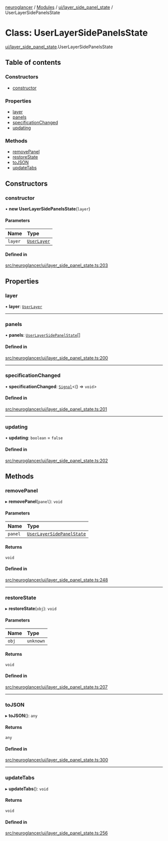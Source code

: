 [neuroglancer](../README.md) / [Modules](../modules.md) / [ui/layer\_side\_panel\_state](../modules/ui_layer_side_panel_state.md) / UserLayerSidePanelsState

# Class: UserLayerSidePanelsState

[ui/layer_side_panel_state](../modules/ui_layer_side_panel_state.md).UserLayerSidePanelsState

## Table of contents

### Constructors

- [constructor](ui_layer_side_panel_state.UserLayerSidePanelsState.md#constructor)

### Properties

- [layer](ui_layer_side_panel_state.UserLayerSidePanelsState.md#layer)
- [panels](ui_layer_side_panel_state.UserLayerSidePanelsState.md#panels)
- [specificationChanged](ui_layer_side_panel_state.UserLayerSidePanelsState.md#specificationchanged)
- [updating](ui_layer_side_panel_state.UserLayerSidePanelsState.md#updating)

### Methods

- [removePanel](ui_layer_side_panel_state.UserLayerSidePanelsState.md#removepanel)
- [restoreState](ui_layer_side_panel_state.UserLayerSidePanelsState.md#restorestate)
- [toJSON](ui_layer_side_panel_state.UserLayerSidePanelsState.md#tojson)
- [updateTabs](ui_layer_side_panel_state.UserLayerSidePanelsState.md#updatetabs)

## Constructors

### constructor

• **new UserLayerSidePanelsState**(`layer`)

#### Parameters

| Name | Type |
| :------ | :------ |
| `layer` | [`UserLayer`](annotation_annotation_layer_state._internal_.UserLayer.md) |

#### Defined in

[src/neuroglancer/ui/layer_side_panel_state.ts:203](https://github.com/ActiveBrainAtlas2/neuroglancer/blob/1beb5d34/src/neuroglancer/ui/layer_side_panel_state.ts#L203)

## Properties

### layer

• **layer**: [`UserLayer`](annotation_annotation_layer_state._internal_.UserLayer.md)

___

### panels

• **panels**: [`UserLayerSidePanelState`](ui_layer_side_panel_state.UserLayerSidePanelState.md)[]

#### Defined in

[src/neuroglancer/ui/layer_side_panel_state.ts:200](https://github.com/ActiveBrainAtlas2/neuroglancer/blob/1beb5d34/src/neuroglancer/ui/layer_side_panel_state.ts#L200)

___

### specificationChanged

• **specificationChanged**: [`Signal`](util_signal.Signal.md)<() => `void`\>

#### Defined in

[src/neuroglancer/ui/layer_side_panel_state.ts:201](https://github.com/ActiveBrainAtlas2/neuroglancer/blob/1beb5d34/src/neuroglancer/ui/layer_side_panel_state.ts#L201)

___

### updating

• **updating**: `boolean` = `false`

#### Defined in

[src/neuroglancer/ui/layer_side_panel_state.ts:202](https://github.com/ActiveBrainAtlas2/neuroglancer/blob/1beb5d34/src/neuroglancer/ui/layer_side_panel_state.ts#L202)

## Methods

### removePanel

▸ **removePanel**(`panel`): `void`

#### Parameters

| Name | Type |
| :------ | :------ |
| `panel` | [`UserLayerSidePanelState`](ui_layer_side_panel_state.UserLayerSidePanelState.md) |

#### Returns

`void`

#### Defined in

[src/neuroglancer/ui/layer_side_panel_state.ts:248](https://github.com/ActiveBrainAtlas2/neuroglancer/blob/1beb5d34/src/neuroglancer/ui/layer_side_panel_state.ts#L248)

___

### restoreState

▸ **restoreState**(`obj`): `void`

#### Parameters

| Name | Type |
| :------ | :------ |
| `obj` | `unknown` |

#### Returns

`void`

#### Defined in

[src/neuroglancer/ui/layer_side_panel_state.ts:207](https://github.com/ActiveBrainAtlas2/neuroglancer/blob/1beb5d34/src/neuroglancer/ui/layer_side_panel_state.ts#L207)

___

### toJSON

▸ **toJSON**(): `any`

#### Returns

`any`

#### Defined in

[src/neuroglancer/ui/layer_side_panel_state.ts:300](https://github.com/ActiveBrainAtlas2/neuroglancer/blob/1beb5d34/src/neuroglancer/ui/layer_side_panel_state.ts#L300)

___

### updateTabs

▸ **updateTabs**(): `void`

#### Returns

`void`

#### Defined in

[src/neuroglancer/ui/layer_side_panel_state.ts:256](https://github.com/ActiveBrainAtlas2/neuroglancer/blob/1beb5d34/src/neuroglancer/ui/layer_side_panel_state.ts#L256)
